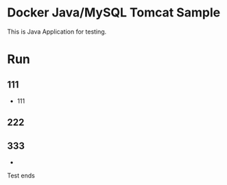 # Docker Java/MySQL Tomcat Sample
This is Java Application for testing. 

# Run

## 111
* 111

## 222

## 333

* 

Test ends
